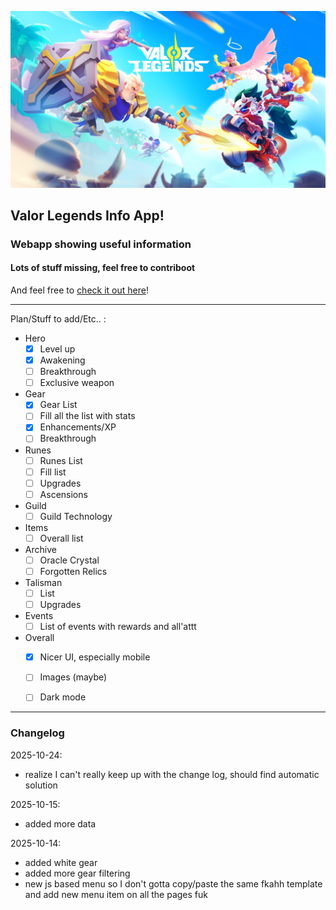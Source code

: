 ![Banner placeholder](res/banner.png)

## Valor Legends Info App!
### Webapp showing useful information
#### Lots of stuff missing, feel free to contriboot

And feel free to [check it out here](https://valor.diskpantry.com/)!

---

Plan/Stuff to add/Etc.. :

  - Hero
    - [X] Level up
    - [X] Awakening
    - [ ] Breakthrough
    - [ ] Exclusive weapon
  - Gear
    - [X] Gear List
    - [ ] Fill all the list with stats
    - [X] Enhancements/XP
    - [ ] Breakthrough
  - Runes
    - [ ] Runes List
    - [ ] Fill list
    - [ ] Upgrades
    - [ ] Ascensions
  - Guild
    - [ ] Guild Technology
  - Items
    - [ ] Overall list
  - Archive
    - [ ] Oracle Crystal
    - [ ] Forgotten Relics
  - Talisman
    - [ ] List
    - [ ] Upgrades
  - Events
    - [ ] List of events with rewards and all'attt
  - Overall
    - [X] Nicer UI, especially mobile
    - [ ] Images (maybe)
    - [ ] Dark mode


---

### Changelog

2025-10-24:
  - realize I can't really keep up with the change log, should find automatic solution

2025-10-15:
  - added more data

2025-10-14:
  - added white gear
  - added more gear filtering
  - new js based menu so I don't gotta copy/paste the same fkahh template and add new menu item on all the pages fuk